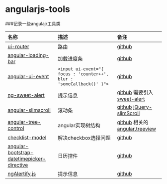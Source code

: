 # angularjs-tools

###记录一些angulajr工具类

|名称  |描述| 备注|
|:-----|:----|:----|
|[ui-router](http://angular-ui.github.io/ui-router/site/)|路由|[github](https://github.com/angular-ui/ui-router)
|[angular-loading-bar](http://chieffancypants.github.io/angular-loading-bar/#)|加载进度条|[github](https://github.com/chieffancypants/angular-loading-bar/)
|[angular-ui-event](https://github.com/angular-ui/ui-event)|```<input ui-event="{ focus : 'counter++', blur : 'someCallback()' }">```| [github](https://github.com/angular-ui/ui-event)
|[ng-sweet-alert](http://oitozero.github.io/ngSweetAlert/#/home)|提示信息|[github](https://github.com/oitozero/ngSweetAlert) 需要引入[sweet-alert](https://github.com/t4t5/sweetalert)
|[angular-slimscroll]()|滚动条|[github](https://github.com/ziscloud/angular-slimscroll) [jQuery-slimScroll](https://github.com/rochal/jQuery-slimScroll)
|[angular-tree-control](http://wix.github.io/angular-tree-control/)|angular实现树结构|[github](https://github.com/wix/angular-tree-control) 相关的[angular.treeview](http://ngmodules.org/modules/angular.treeview)
|[checklist-model](http://vitalets.github.io/checklist-model/)|解决checkbox选择问题|[github](https://github.com/vitalets/checklist-model)
|[angular-bootstrap-datetimepicker-directive](http://eonasdan.github.io/bootstrap-datetimepicker/Installing/#angular-wrapper)|日历控件|[github](http://github.com/diosney/angular-bootstrap-datetimepicker-directive)
|[ngAlertify.js](https://alertifyjs.org/angular.html)|提示信息|[github](https://github.com/alertifyjs/ngAlertify)


